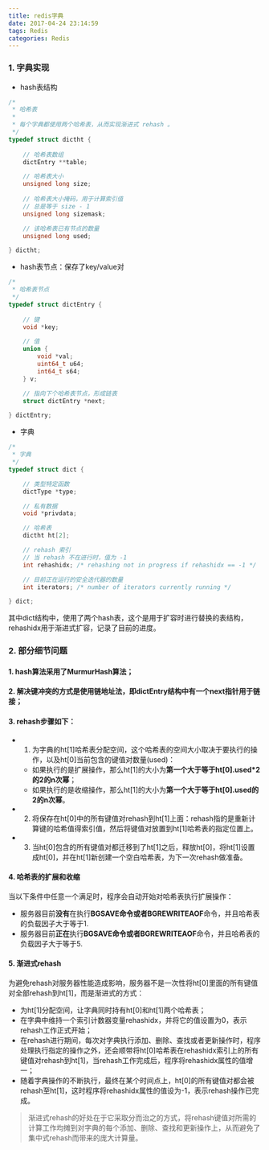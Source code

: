 ```yaml
---
title: redis字典
date: 2017-04-24 23:14:59
tags: Redis
categories: Redis
---
```


### 1. 字典实现  
- hash表结构  
```C
/*
 * 哈希表
 *
 * 每个字典都使用两个哈希表，从而实现渐进式 rehash 。
 */
typedef struct dictht {
    
    // 哈希表数组
    dictEntry **table;

    // 哈希表大小
    unsigned long size;
    
    // 哈希表大小掩码，用于计算索引值
    // 总是等于 size - 1
    unsigned long sizemask;

    // 该哈希表已有节点的数量
    unsigned long used;

} dictht;
```

- hash表节点：保存了key/value对  
```C
/*
 * 哈希表节点
 */
typedef struct dictEntry {
    
    // 键
    void *key;

    // 值
    union {
        void *val;
        uint64_t u64;
        int64_t s64;
    } v;

    // 指向下个哈希表节点，形成链表
    struct dictEntry *next;

} dictEntry;
```

- 字典  
```C
/*
 * 字典
 */
typedef struct dict {

    // 类型特定函数
    dictType *type;

    // 私有数据
    void *privdata;

    // 哈希表
    dictht ht[2];

    // rehash 索引
    // 当 rehash 不在进行时，值为 -1
    int rehashidx; /* rehashing not in progress if rehashidx == -1 */

    // 目前正在运行的安全迭代器的数量
    int iterators; /* number of iterators currently running */

} dict;
```
其中dict结构中，使用了两个hash表，这个是用于扩容时进行替换的表结构，rehashidx用于渐进式扩容，记录了目前的进度。  


### 2. 部分细节问题  
#### 1. hash算法采用了MurmurHash算法；  
#### 2. 解决键冲突的方式是使用链地址法，即dictEntry结构中有一个next指针用于链接；  
#### 3. rehash步骤如下：  
- 1. 为字典的ht[1]哈希表分配空间，这个哈希表的空间大小取决于要执行的操作，以及ht[0]当前包含的键值对数量(used)： 
    
    - 如果执行的是扩展操作，那么ht[1]的大小为**第一个大于等于ht[0].used*2的2的n次幂**；  
    - 如果执行的是收缩操作，那么ht[1]的大小为**第一个大于等于ht[0].used的2的n次幂**。  
- 2. 将保存在ht[0]中的所有键值对rehash到ht[1]上面：rehash指的是重新计算键的哈希值得索引值，然后将键值对放置到ht[1]哈希表的指定位置上。  
- 3. 当ht[0]包含的所有键值对都迁移到了ht[1]之后，释放ht[0]，将ht[1]设置成ht[0]，并在ht[1]新创建一个空白哈希表，为下一次rehash做准备。  
    
#### 4. 哈希表的扩展和收缩  
当以下条件中任意一个满足时，程序会自动开始对哈希表执行扩展操作：  
- 服务器目前**没有**在执行**BGSAVE命令或者BGREWRITEAOF**命令，并且哈希表的负载因子大于等于1.  
- 服务器目前**正在**执行**BGSAVE命令或者BGREWRITEAOF**命令，并且哈希表的负载因子大于等于5.  

#### 5. 渐进式rehash  
为避免rehash对服务器性能造成影响，服务器不是一次性将ht[0]里面的所有键值对全部rehash到ht[1]，而是渐进式的方式：  
- 为ht[1]分配空间，让字典同时持有ht[0]和ht[1]两个哈希表；  
- 在字典中维持一个索引计数器变量rehashidx，并将它的值设置为0，表示rehash工作正式开始；  
- 在rehash进行期间，每次对字典执行添加、删除、查找或者更新操作时，程序处理执行指定的操作之外，还会顺带将ht[0]哈希表在rehashidx索引上的所有键值对rehash到ht[1]，当rehash工作完成后，程序将rehashidx属性的值增一；  
- 随着字典操作的不断执行，最终在某个时间点上，ht[0]的所有键值对都会被rehash至ht[1]，这时程序将rehashidx属性的值设为-1，表示rehash操作已完成。  

> 渐进式rehash的好处在于它采取分而治之的方式，将rehash键值对所需的计算工作均摊到对字典的每个添加、删除、查找和更新操作上，从而避免了集中式rehash而带来的庞大计算量。  

